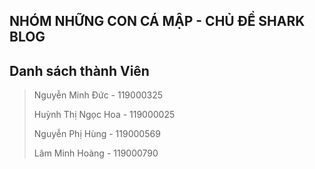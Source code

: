 ## NHÓM NHỮNG CON CÁ MẬP - CHỦ ĐỀ SHARK BLOG
>
## Danh sách thành Viên
>
>Nguyễn Minh Đức - 119000325 
>
>Huỳnh Thị Ngọc Hoa - 119000025
>
>Nguyễn Phị Hùng - 119000569
>
>Lâm Minh Hoàng - 119000790
